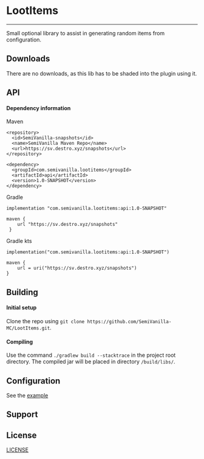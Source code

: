 # LootItems

___
Small optional library to assist in generating random items from configuration.

## **Downloads**
There are no downloads, as this lib has to be shaded into the plugin using it.

## **API**

#### Dependency information

Maven
```
<repository>
  <id>SemiVanilla-snapshots</id>
  <name>SemiVanilla Maven Repo</name>
  <url>https://sv.destro.xyz/snapshots</url>
</repository>

<dependency>
  <groupId>com.semivanilla.lootitems</groupId>
  <artifactId>api</artifactId>
  <version>1.0-SNAPSHOT</version>
</dependency>
```

Gradle
```
implementation "com.semivanilla.lootitems:api:1.0-SNAPSHOT"

maven {
    url "https://sv.destro.xyz/snapshots"
 }
```

Gradle kts
```
implementation("com.semivanilla.lootitems:api:1.0-SNAPSHOT")

maven {
    url = uri("https://sv.destro.xyz/snapshots")
}
```

## **Building**

#### Initial setup
Clone the repo using `git clone https://github.com/SemiVanilla-MC/LootItems.git`.

#### Compiling
Use the command `./gradlew build --stacktrace` in the project root directory.
The compiled jar will be placed in directory `/build/libs/`.

## **Configuration**

See the [example](https://github.com/SemiVanilla-MC/LootItems/blob/rewrite/example.loot.json)

## **Support**

## **License**
[LICENSE](LICENSE)
